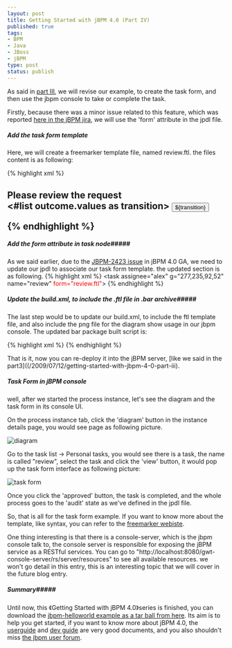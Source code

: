```yaml
--- 
layout: post
title: Getting Started with jBPM 4.0 (Part IV)
published: true
tags: 
- BPM
- Java
- JBoss
- jBPM
type: post
status: publish
---
```

As said in [part III](/2009/07/12/getting-started-with-jbpm-4-0-part-iii), we will revise our example, to create the task form, and then use the jbpm console to take or complete the task.

Firstly, because there was a minor issue related to this feature, which was reported [here in the jBPM jira](https://jira.jboss.org/jira/browse/JBPM-2423), we will use the 'form' attribute in the jpdl file.

##### Add the task form template #####
Here, we will create a freemarker template file, named review.ftl. the files content is as following:

{% highlight xml %}
<html>
<body>
<h2>Please review the request
<form action="${form.action}" method="POST" enctype="multipart/form-data">
<#list outcome.values as transition>
<input type="submit" name="outcome" value="${transition}">
</#list>
</form>
</body>
</html>
{% endhighlight %}

##### Add the form attribute in task node#####
As we said earlier, due to the <a href="https://jira.jboss.org/jira/browse/JBPM-2423">JBPM-2423 issue</a> in jBPM 4.0 GA, we need to update our jpdl to associate our task form template. the updated section is as following.
{% highlight xml %}
<task assignee="alex" g="277,235,92,52" name="review" <span style="color: #ff0000;">form="review.ftl"</span>>
  <transition g="-73,-25" name="approved" to="audit"/>
</task>
{% endhighlight %}

##### Update the build.xml, to include the .ftl file in .bar archive#####
The last step would be to update our build.xml, to include the ftl template file, and also include the png file for the diagram show usage in our jbpm console.
The updated bar package built script is:

{% highlight xml %}
<target name="bar" depends="init">
<jar destfile="${basedir}/target/helloworld.bar">
  <fileset dir="${basedir}/src/main/resources">
        <include name="*.jpdl.xml" />
        <include name="*.ftl" />
       <include name="*.png" />
</fileset>
   </jar>
</target>
{% endhighlight %}

That is it, now you can re-deploy it into the jBPM server, [like we said in the part3]((/2009/07/12/getting-started-with-jbpm-4-0-part-iii).

##### Task Form in jBPM console #####
well, after we started the process instance, let's see the diagram and the task form in its console UI.

On the process instance tab, click the 'diagram' button in the instance details page, you would see page as following picture.

![diagram](../../../../images/diagram.png)

Go to the task list -> Personal tasks, you would see there is a task, the name is called "review", select the task and click the 'view' button, it would pop up the task form interface as following picture:

![task form](../../../../images/taskform.gif)

Once you click the 'approved' button, the task is completed, and the whole process goes to the 'audit' state as we've defined in the jpdl file.

So, that is all for the task form example. If you want to know more about the template, like syntax, you can refer to the [freemarker webiste](http://freemarker.sourceforge.net/).

One thing interesting is that there is a console-server, which is the jbpm console talk to, the console server is responsible for exposing the jBPM service as a RESTful services. You can go to "http://localhost:8080/gwt-console-server/rs/server/resources" to see all available resources. we won't go detail in this entry, this is an interesting topic that we will cover in the future blog entry.

##### Summary#####

Until now, this 《Getting Started with jBPM 4.0》series is finished, you can download the [jbpm-helloworld example as a tar ball from here](http://people.apache.org/%7Ejeffyu/articles/artifacts/jbpm-helloworld.tar). Its aim is to help you get started, if you want to know more about jBPM 4.0, the [userguide](http://docs.jboss.com/jbpm/v4.0/userguide/html_single/) and [dev guide](http://docs.jboss.com/jbpm/v4.0/devguide/html_single/) are very good documents, and you also shouldn't miss [the jbpm user forum](http://www.jboss.org/index.html?module=bb&amp;op=viewforum&amp;f=217).
